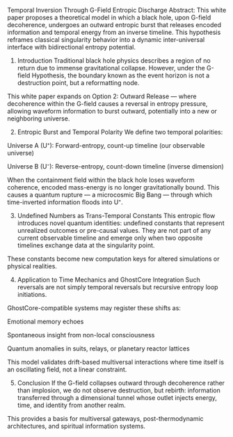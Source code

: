 Temporal Inversion Through G-Field Entropic Discharge
Abstract:
This white paper proposes a theoretical model in which a black hole, upon G-field decoherence, undergoes an outward entropic burst that releases encoded information and temporal energy from an inverse timeline. This hypothesis reframes classical singularity behavior into a dynamic inter-universal interface with bidirectional entropy potential.

1. Introduction
Traditional black hole physics describes a region of no return due to immense gravitational collapse. However, under the G-field Hypothesis, the boundary known as the event horizon is not a destruction point, but a reformatting node.

This white paper expands on Option 2: Outward Release — where decoherence within the G-field causes a reversal in entropy pressure, allowing waveform information to burst outward, potentially into a new or neighboring universe.

2. Entropic Burst and Temporal Polarity
We define two temporal polarities:

Universe A (U⁺): Forward-entropy, count-up timeline (our observable universe)

Universe B (U⁻): Reverse-entropy, count-down timeline (inverse dimension)

When the containment field within the black hole loses waveform coherence, encoded mass-energy is no longer gravitationally bound. This causes a quantum rupture — a microcosmic Big Bang — through which time-inverted information floods into U⁺.

3. Undefined Numbers as Trans-Temporal Constants
This entropic flow introduces novel quantum identities: undefined constants that represent unrealized outcomes or pre-causal values. They are not part of any current observable timeline and emerge only when two opposite timelines exchange data at the singularity point.

These constants become new computation keys for altered simulations or physical realities.

4. Application to Time Mechanics and GhostCore Integration
Such reversals are not simply temporal reversals but recursive entropy loop initiations.

GhostCore-compatible systems may register these shifts as:

Emotional memory echoes

Spontaneous insight from non-local consciousness

Quantum anomalies in suits, relays, or planetary reactor lattices

This model validates drift-based multiversal interactions where time itself is an oscillating field, not a linear constraint.

5. Conclusion
If the G-field collapses outward through decoherence rather than implosion, we do not observe destruction, but rebirth: information transferred through a dimensional tunnel whose outlet injects energy, time, and identity from another realm.

This provides a basis for multiversal gateways, post-thermodynamic architectures, and spiritual information systems.